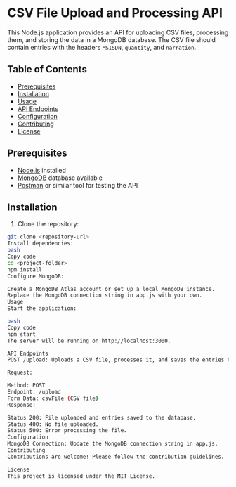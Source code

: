 # CSV File Upload and Processing API

This Node.js application provides an API for uploading CSV files, processing them, and storing the data in a MongoDB database. The CSV file should contain entries with the headers `MSISDN`, `quantity`, and `narration`.

## Table of Contents

- [Prerequisites](#prerequisites)
- [Installation](#installation)
- [Usage](#usage)
- [API Endpoints](#api-endpoints)
- [Configuration](#configuration)
- [Contributing](#contributing)
- [License](#license)

## Prerequisites

- [Node.js](https://nodejs.org/) installed
- [MongoDB](https://www.mongodb.com/) database available
- [Postman](https://www.postman.com/) or similar tool for testing the API

## Installation

1. Clone the repository:

```bash
git clone <repository-url>
Install dependencies:
bash
Copy code
cd <project-folder>
npm install
Configure MongoDB:

Create a MongoDB Atlas account or set up a local MongoDB instance.
Replace the MongoDB connection string in app.js with your own.
Usage
Start the application:

bash
Copy code
npm start
The server will be running on http://localhost:3000.

API Endpoints
POST /upload: Uploads a CSV file, processes it, and saves the entries to the MongoDB database.

Request:

Method: POST
Endpoint: /upload
Form Data: csvFile (CSV file)
Response:

Status 200: File uploaded and entries saved to the database.
Status 400: No file uploaded.
Status 500: Error processing the file.
Configuration
MongoDB Connection: Update the MongoDB connection string in app.js.
Contributing
Contributions are welcome! Please follow the contribution guidelines.

License
This project is licensed under the MIT License.